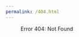 ```yaml
---
permalink: /404.html
---
```


<figure>
	<div class="sad-mac"></div>
	<figcaption>
		<span class="sr-text">Error 404: Not Found</span>
		<span class="e"></span>
		<span class="r"></span>
		<span class="r"></span>
		<span class="o"></span>
		<span class="r"></span>
		<span class="_4"></span>
		<span class="_0"></span>
		<span class="_4"></span>
		<span class="n"></span>
		<span class="o"></span>
		<span class="t"></span>
		<span class="f"></span>
		<span class="o"></span>
		<span class="u"></span>
		<span class="n"></span>
		<span class="d"></span>
	</figcaption>
</figure>
